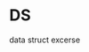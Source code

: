 <!--
 * @Author: your name
 * @Date: 2021-04-20 10:00:51
 * @LastEditTime: 2021-04-22 11:15:58
 * @LastEditors: your name
 * @Description: In User Settings Edit
 * @FilePath: \DSceshi\README.md
-->
# DS
data struct excerse

